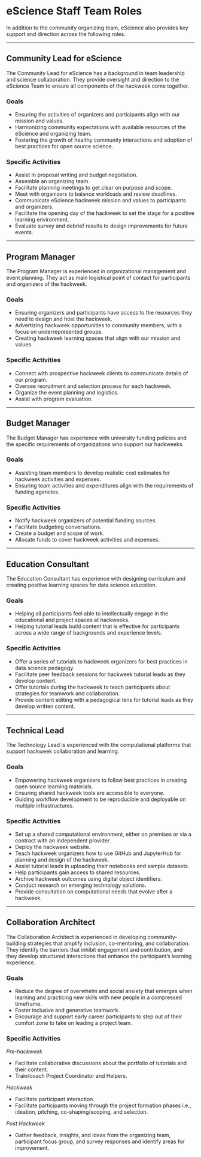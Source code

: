 # eScience Staff Team Roles
In addition to the community organizing team, eScience also provides key support and direction across the following roles.

--------

## Community Lead for eScience
The Community Lead for eScience has a background in team leadership and science collaboration. They provide oversight and direction to the eScience Team to ensure all components of the hackweek come together.

### Goals
- Ensuring the activities of organizers and participants align with our mission and values.
- Harmonizing community expectations with available resources of the eScience and organizing team.
- Fostering the growth of healthy community interactions and adoption of best practices for open source science.

### Specific Activities
- Assist in proposal writing and budget negotiation.
- Assemble an organizing team.
- Facilitate planning meetings to get clear on purpose and scope.
- Meet with organizers to balance workloads and review deadlines.
- Communicate eScience hackweek mission and values to participants and organizers.
- Facilitate the opening day of the hackweek to set the stage for a positive learning environment.
- Evaluate survey and debrief results to design improvements for future events.

--------

## Program Manager
The Program Manager is experienced in organizational management and event planning. They act as main logistical point of contact for participants and organizers of the hackweek.

### Goals
- Ensuring organizers and participants have access to the resources they need to design and host the hackweek.
- Advertizing hackweek opportunities to community members, with a focus on underrepresented groups.
- Creating hackweek learning spaces that align with our mission and values.

### Specific Activities
- Connect with prospective hackweek clients to communicate details of our program.
- Oversee recruitment and selection process for each hackweek.
- Organize the event planning and logistics.
- Assist with program evaluation.

--------

## Budget Manager
The Budget Manager has experience with university funding policies and the specific requirements of organizations who support our hackweeks.

### Goals
- Assisting team members to develop realistic cost estimates for hackweek activities and expenses.
- Ensuring team activities and expenditures align with the requirements of funding agencies.

### Specific Activities
- Notify hackweek organizers of potential funding sources.
- Facilitate budgeting conversations.
- Create a budget and scope of work.
- Allocate funds to cover hackweek activities and expenses.

--------

## Education Consultant
The Education Consultant has experience with designing curriculum and creating positive learning spaces for data science education.

### Goals
- Helping all participants feel able to intellectually engage in the educational and project spaces at hackweeks.
- Helping tutorial leads build content that is effective for participants across a wide range of backgrounds and experience levels.

### Specific Activities
- Offer a series of tutorials to hackweek organizers for best practices in data science pedagogy.
- Facilitate peer feedback sessions for hackweek tutorial leads as they develop content.
- Offer tutorials during the hackweek to teach participants about strategies for teamwork and collaboration.
- Provide content editing with a pedagogical lens for tutorial leads as they develop written content.

--------

## Technical Lead
The Technology Lead is experienced with the computational platforms that support hackweek collaboration and learning.

### Goals
- Empowering hackweek organizers to follow best practices in creating open source learning materials.
- Ensuring shared hackweek tools are accessible to everyone.
- Guiding workflow development to be reproducible and deployable on multiple infrastructures.

### Specific Activities
- Set up a shared computational environment, either on premises or via a contract with an independent provider.
- Deploy the hackweek website.
- Teach hackweek organizers how to use GitHub and JupyterHub for planning and design of the hackweek.
- Assist tutorial leads in uploading their notebooks and sample datasets.
- Help participants gain access to shared resources.
- Archive hackweek outcomes using digital object identifiers.
- Conduct research on emerging technology solutions.
- Provide consultation on computational needs that evolve after a hackweek.

--------

## Collaboration Architect
The Collaboration Architect is experienced in developing community-building strategies that amplify inclusion, co-mentoring, and collaboration. They identify the barriers that inhibit engagement and contribution, and they develop structured interactions that enhance the participant’s learning experience.

### Goals
- Reduce the degree of overwhelm and social anxiety that emerges when learning and practicing new skills with new people in a compressed timeframe.
- Foster inclusive and generative teamwork.
- Encourage and support early career participants to step out of their comfort zone to take on leading a project team.

### Specific Activities
*Pre-hackweek*
- Facilitate collaborative discussions about the portfolio of tutorials and their content.
- Train/coach Project Coordinator and Helpers.

*Hackweek*
- Facilitate participant interaction.
- Facilitate participants moving through the project formation phases i.e., ideation, pitching, co-shaping/scoping, and selection.

*Post Hackweek*
- Gather feedback, insights, and ideas from the organizing team, participant focus group, and survey responses and identify areas for improvement.
